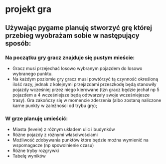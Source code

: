 # projekt gra
## Używając pygame planuję stworzyć grę której przebieg wyobrażam sobie w następujący sposób:
### Na początku gry gracz znajduje się pustym mieście:
  * Gracz musi przejechać losowo wybranym pojazdem do losowo wybranego punktu.
  * Na każdym poziomie gry gracz musi powtórzyć tą czynność określoną ilość razy, jednak z kolejnymi przejazdami przeszkodę będą stanowiły pojazdy wcześniej przez niego kierowane (tzn gracz będzie jechał np 5 pojazdem a 4 wcześniejsze będą odtwarzały swoje wcześniejesze trasy). Gra zakończy się w momencie zderzenia (albo zostaną naliczone karne punkty w zależności od trybu gry);

### W grze planuję umieścić:
  * Miasta (levele) z różnym układem ulic i budynków
  * Różne pojazdy z różnymi właściwościami
  * Możliwość zdobywania punktów które będzie można wymienić na wspomagacze (np spowolnienie czasu)
  * Różne tryby rozgrywki
  * Tabelę wyników
